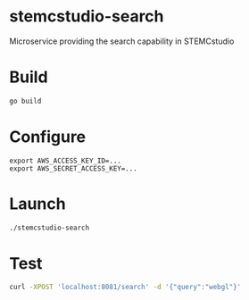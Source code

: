# stemcstudio-search

Microservice providing the search capability in STEMCstudio

# Build

```bash
go build
```

# Configure

```base
export AWS_ACCESS_KEY_ID=...
export AWS_SECRET_ACCESS_KEY=...
```

# Launch

```bash
./stemcstudio-search
```

# Test

```bash
curl -XPOST 'localhost:8081/search' -d '{"query":"webgl"}'
```
